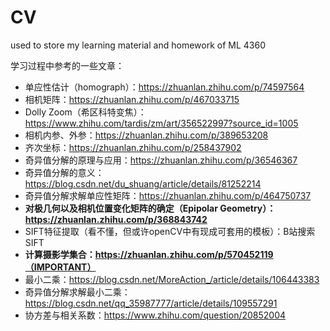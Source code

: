 # CV
used to store my learning material and homework of ML 4360

学习过程中参考的一些文章：
+ 单应性估计（homograph）：https://zhuanlan.zhihu.com/p/74597564
+ 相机矩阵：https://zhuanlan.zhihu.com/p/467033715
+ Dolly Zoom（希区科特变焦）：https://www.zhihu.com/tardis/zm/art/356522997?source_id=1005
+ 相机内参、外参：https://zhuanlan.zhihu.com/p/389653208
+ 齐次坐标：https://zhuanlan.zhihu.com/p/258437902
+ 奇异值分解的原理与应用：https://zhuanlan.zhihu.com/p/36546367
+ 奇异值分解的意义：https://blog.csdn.net/du_shuang/article/details/81252214
+ 奇异值分解求解单应性矩阵：https://zhuanlan.zhihu.com/p/464750737
+ **对极几何以及相机位置变化矩阵的确定（Epipolar Geometry）：https://zhuanlan.zhihu.com/p/368843742**
+ SIFT特征提取（看不懂，但或许openCV中有现成可套用的模板）：B站搜索SIFT
+ **计算摄影学集合：https://zhuanlan.zhihu.com/p/570452119（IMPORTANT）**
+ 最小二乘：https://blog.csdn.net/MoreAction_/article/details/106443383
+ 奇异值分解求解最小二乘：https://blog.csdn.net/qq_35987777/article/details/109557291
+ 协方差与相关系数：https://www.zhihu.com/question/20852004
  

